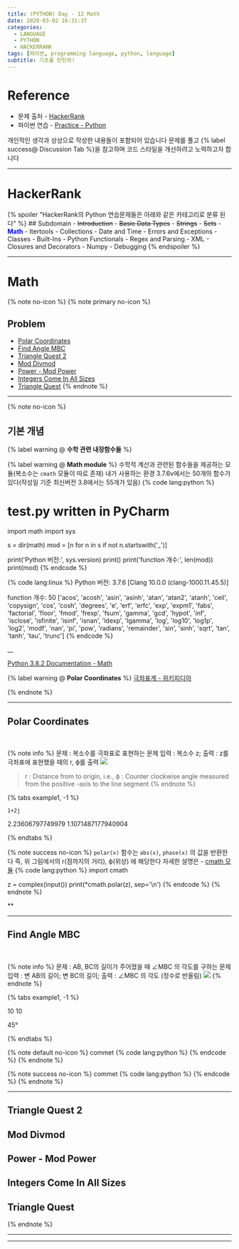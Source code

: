 ```yaml
---
title: (PYTHON) Day - 12 Math
date: 2020-03-02 16:31:37
categories:
  - LANGUAGE
  - PYTHON
  - HACKERRANK
tags: [파이썬, programming language, python, language]
subtitle: 기초를 탄탄히!
---
```



# Reference

- 문제 출처 - [HackerRank](https://www.hackerrank.com/dashboard)
- 파이썬 연습 - [Practice - Python](https://www.hackerrank.com/domains/python?filters%5Bstatus%5D%5B%5D=unsolved&badge_type=python)

개인적인 생각과 상상으로 작성한 내용들이 포함되어 있습니다
문제를 풀고 {% label success@ Discussion Tab %}을 참고하며 코드 스타일을 개선하려고 노력하고자 합니다

------

# HackerRank

  {% spoiler "HackerRank의 Python 연습문제들은 아래와 같은 카테고리로 분류 된다" %}
    ## Subdomain
      - ~~Introduction~~
      - ~~Basic Data Types~~
      - ~~Strings~~
      - ~~Sets~~
      - <strong style="color:blue">Math</strong>
      - Itertools
      - Collections
      - Date and Time
      - Errors and Exceptions
      - Classes
      - Built-Ins
      - Python Functionals
      - Regex and Parsing
      - XML
      - Closures and Decorators
      - Numpy
      - Debugging
  {% endspoiler %}

------

# Math

{% note no-icon %}
{% note primary no-icon %}
  ## Problem
  - [Polar Coordinates](#Polar-Coordinates)
  - [Find Angle MBC](#Find-Angle-MBC)
  - [Triangle Quest 2](#Triangle-Quest-2)
  - [Mod Divmod](#Mod-Divmod)
  - [Power - Mod Power](#Power-Mod-Power)
  - [Integers Come In All Sizes](#Integers-Come-In-All-Sizes)
  - [Triangle Quest](#Triangle-Quest)
{% endnote %}

---

{% note no-icon %}
## 기본 개념

{% label warning @ **수학 관련 내장함수들** %}


{% label warning @ **Math module** %}
수학적 계산과 관련된 함수들을 제공하는 모듈(복소수는 `cmath` 모듈이 따로 존재)
내가 사용하는 환경 3.7.6v에서는 50개의 함수가 있다(작성일 기준 최신버전 3.8에서는 55개가 있음)
{% code lang:python %}
  # test.py written in PyCharm
  import math
  import sys

  s = dir(math)
  mod = [n for n in s if not n.startswith('_')]

  print('Python 버전:', sys.version)
  print()
  print('function 개수:', len(mod))
  print(mod)  {% endcode %}

{% code lang:linux %}
  Python 버전: 3.7.6
  [Clang 10.0.0 (clang-1000.11.45.5)]

  function 개수: 50
  ['acos', 'acosh', 'asin', 'asinh', 'atan', 'atan2', 'atanh', 'ceil', 'copysign', 'cos', 'cosh', 'degrees', 'e', 'erf', 'erfc', 'exp', 'expm1', 'fabs', 'factorial', 'floor', 'fmod', 'frexp', 'fsum', 'gamma', 'gcd', 'hypot', 'inf', 'isclose', 'isfinite', 'isinf', 'isnan', 'ldexp', 'lgamma', 'log', 'log10', 'log1p', 'log2', 'modf', 'nan', 'pi', 'pow', 'radians', 'remainder', 'sin', 'sinh', 'sqrt', 'tan', 'tanh', 'tau', 'trunc']  {% endcode %}

__

[Python 3.8.2 Documentation - Math](https://docs.python.org/3/library/math.html)


{% label warning @ **Polar Coordinates** %}
[극좌표계 - 위키피디아](https://ko.wikipedia.org/wiki/%EA%B7%B9%EC%A2%8C%ED%91%9C%EA%B3%84#%EB%B3%B5%EC%86%8C%EC%88%98_%EC%B2%B4%EA%B3%84)

{% endnote %}

---

## Polar Coordinates

</br>

{% note info %}
문제 : 복소수를 극좌표로 표현하는 문제
입력 : 복소수 z;
출력 : z를 극좌표에 표현했을 때의 r, ϕ를 출력
<img src='https://s3.amazonaws.com/hr-challenge-images/9951/1440141121-5b051fd241-Capture.PNG'>
> r : Distance from  to origin, i.e.,
> ϕ : Counter clockwise angle measured from the positive -axis to the line segment
{% endnote %}

{% tabs example1, -1 %}
  <!-- tab INPUT @code -->
    1+2j
  <!-- endtab -->

  <!-- tab OUTPUT @code -->
  2.23606797749979
  1.1071487177940904
  <!-- endtab -->
{% endtabs %}

{% note success no-icon %}
  `polar(x)` 함수는 `abs(x)`, `phase(x)` 의 값을 반환한다
  즉, 위 그림에서의 r(점까지의 거리), ϕ(위상) 에 해당한다
  자세한 설명은 - [cmath 모듈](https://docs.python.org/2/library/cmath.html#cmath.polar)
  {% code lang:python %}
  import cmath

  z = complex(input())
  print(*cmath.polar(z), sep='\n')  {% endcode %}
{% endnote %}

**

---

## Find Angle MBC

</br>

{% note info %}
문제 : AB, BC의 길이가 주어졌을 때 ∠MBC 의 각도를 구하는 문제
입력 : 변 AB의 길이; 변 BC의 길이;
출력 : ∠MBC 의 각도 (정수로 반올림)
<img src='https://s3.amazonaws.com/hr-challenge-images/9668/1440151155-10b2b748ee-rsz_1438840048-2cf71ed69d-findangle.png'>
{% endnote %}

{% tabs example1, -1 %}
  <!-- tab INPUT @code -->
  10
  10
  <!-- endtab -->

  <!-- tab OUTPUT @code -->
  45°
  <!-- endtab -->
{% endtabs %}

{% note default no-icon %}
  commet
  {% code lang:python %}
    {% endcode %}
{% endnote %}

{% note success no-icon %}
  commet
  {% code lang:python %}
   {% endcode %}
{% endnote %}

---

## Triangle Quest 2

## Mod Divmod

## Power - Mod Power

## Integers Come In All Sizes

## Triangle Quest

{% endnote %}

---
---
